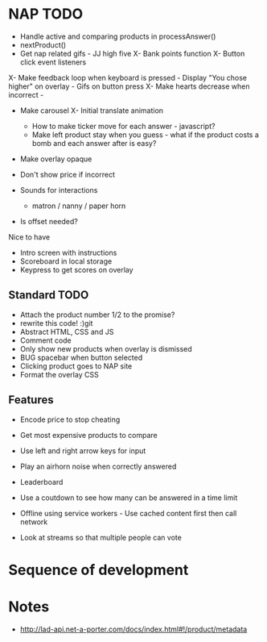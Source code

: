 # NAP TODO

- Handle active and comparing products in processAnswer()
- nextProduct()
- Get nap related gifs - JJ high five
X- Bank points function
X- Button click event listeners

X- Make feedback loop when keyboard is pressed
    - Display "You chose higher" on overlay
    - Gifs on button press
X- Make hearts decrease when incorrect -
- Make carousel
    X- Initial translate animation
    - How to make ticker move for each answer - javascript?
    - Make left product stay when you guess - what if the product costs a bomb and each answer after is easy?

- Make overlay opaque
- Don't show price if incorrect
- Sounds for interactions
    - matron / nanny / paper horn
- Is offset needed? 

Nice to have
- Intro screen with instructions
- Scoreboard in local storage
- Keypress to get scores on overlay

## Standard TODO
- Attach the product number 1/2 to the promise?
- rewrite this code! :)git
- Abstract HTML, CSS and JS
- Comment code
- Only show new products when overlay is dismissed
- BUG spacebar when button selected
- Clicking product goes to NAP site
- Format the overlay CSS

## Features

- Encode price to stop cheating
- Get most expensive products to compare
- Use left and right arrow keys for input

- Play an airhorn noise when correctly answered
- Leaderboard
- Use a coutdown to see how many can be answered in a time limit
- Offline using service workers - Use cached content first then call network
- Look at streams so that multiple people can vote

# Sequence of development

# Notes
- http://lad-api.net-a-porter.com/docs/index.html#!/product/metadata
